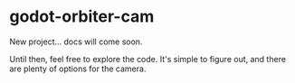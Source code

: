 # godot-orbiter-cam

New project... docs will come soon.

Until then, feel free to explore the code. It's simple to figure out, and there are plenty of options for the camera.
